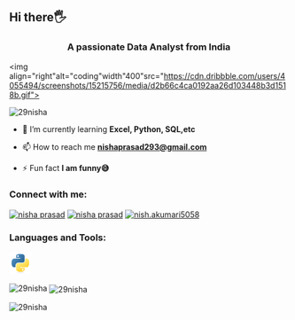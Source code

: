 ## Hi there🖐

<h3 align="center">A passionate Data Analyst from India</h3>

<img align="right"alt="coding"width"400"src="https://cdn.dribbble.com/users/4055494/screenshots/15215756/media/d2b66c4ca0192aa26d103448b3d1518b.gif">

<p align="left"> <img src="https://komarev.com/ghpvc/?username=29nisha&label=Profile%20views&color=0e75b6&style=flat" alt="29nisha" /> </p>

- 🌱 I’m currently learning **Excel, Python, SQL,etc**

- 📫 How to reach me **nishaprasad293@gmail.com**

- ⚡ Fun fact **I am funny😅**

<h3 align="left">Connect with me:</h3>
<p align="left">
<a href="https://linkedin.com/in/nisha prasad" target="blank"><img align="center" src="https://raw.githubusercontent.com/rahuldkjain/github-profile-readme-generator/master/src/images/icons/Social/linked-in-alt.svg" alt="nisha prasad" height="30" width="40" /></a>
<a href="https://fb.com/nisha prasad" target="blank"><img align="center" src="https://raw.githubusercontent.com/rahuldkjain/github-profile-readme-generator/master/src/images/icons/Social/facebook.svg" alt="nisha prasad" height="30" width="40" /></a>
<a href="https://instagram.com/nish.akumari5058" target="blank"><img align="center" src="https://raw.githubusercontent.com/rahuldkjain/github-profile-readme-generator/master/src/images/icons/Social/instagram.svg" alt="nish.akumari5058" height="30" width="40" /></a>
</p>

<h3 align="left">Languages and Tools:</h3>
<p align="left"> <a href="https://www.python.org" target="_blank" rel="noreferrer"> <img src="https://raw.githubusercontent.com/devicons/devicon/master/icons/python/python-original.svg" alt="python" width="40" height="40"/> </a> </p>

<p><img align="left" src="https://github-readme-stats.vercel.app/api/top-langs?username=29nisha&show_icons=true&locale=en&layout=compact" alt="29nisha" /></p>

<p>&nbsp;<img align="center" src="https://github-readme-stats.vercel.app/api?username=29nisha&show_icons=true&locale=en" alt="29nisha" /></p>

<p><img align="center" src="https://github-readme-streak-stats.herokuapp.com/?user=29nisha&" alt="29nisha" /></p>

